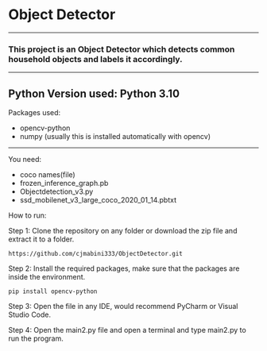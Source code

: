 # Object Detector 
---
### This project is an Object Detector which detects common household objects and labels it accordingly.

---

Python Version used:     Python 3.10
---
Packages used:
- opencv-python
- numpy (usually this is installed automatically with opencv)
---
You need:
- coco names(file)
- frozen_inference_graph.pb
- Objectdetection_v3.py
- ssd_mobilenet_v3_large_coco_2020_01_14.pbtxt


How to run:

Step 1: Clone the repository on any folder or download the zip file and extract it to a folder.

```
https://github.com/cjmabini333/ObjectDetector.git
```

Step 2: Install the required packages, make sure that the packages are inside the environment.
```
pip install opencv-python
```

Step 3: Open the file in any IDE, would recommend PyCharm or Visual Studio Code.


Step 4: Open the main2.py file and open a terminal and type main2.py to run the program.
